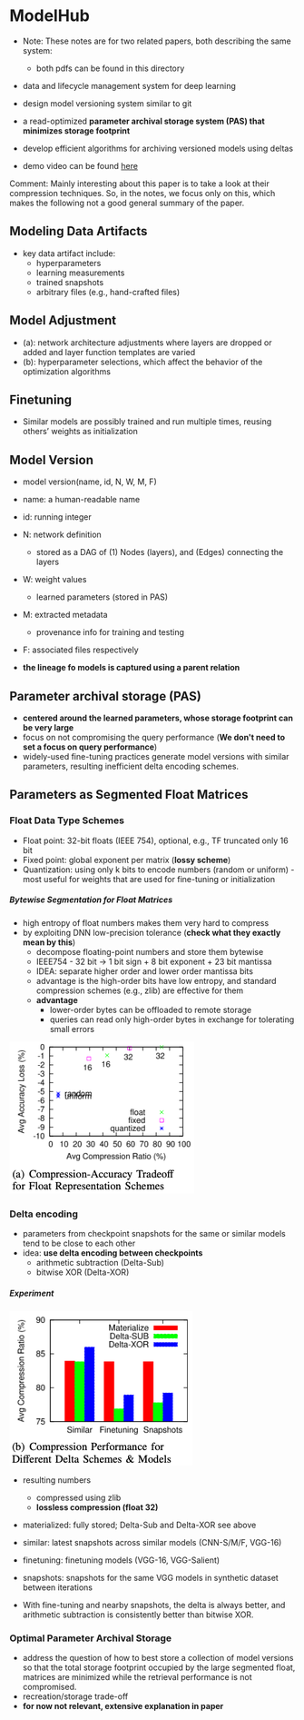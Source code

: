 # ModelHub

- Note: These notes are for two related papers, both describing the same system: 
    - both pdfs can be found in this directory

- data and lifecycle management system for deep learning
- design model versioning system similar to git 
- a read-optimized **parameter archival storage system (PAS) that minimizes storage footprint**
- develop efficient algorithms for archiving versioned models using deltas
- demo video can be found [here](https://www.youtube.com/watch?v=4JVehm5Ohg4&feature=youtu.be)

Comment: Mainly interesting about this paper is to take a look at their compression techniques.
So, in the notes, we focus only on this, which makes the following not a good general summary of the paper. 

## Modeling Data Artifacts 
- key data artifact include: 
    - hyperparameters
    - learning measurements 
    - trained snapshots
    - arbitrary files (e.g., hand-crafted files)   

## Model Adjustment
- (a): network architecture adjustments where layers are dropped or added and layer function templates are varied
- (b): hyperparameter selections, which affect the behavior of the optimization algorithms

## Finetuning 
- Similar models are possibly trained and run multiple times, reusing others’ weights as initialization

## Model Version 
- model version(name, id, N, W, M, F)
- name: a human-readable name 
- id: running integer
- N: network definition
    - stored as a DAG of (1) Nodes (layers), and (Edges) connecting the layers
- W: weight values
    - learned parameters (stored in PAS)
- M: extracted metadata
    - provenance info for training and testing
- F: associated files respectively

- **the lineage fo models is captured using a parent relation**

## Parameter archival storage (PAS)
- **centered around the learned parameters, whose storage footprint can be very large**
- focus on not compromising the query performance (**We don't need to set a focus on query performance**)
- widely-used fine-tuning practices generate model versions with similar parameters, resulting
inefficient delta encoding schemes.

## Parameters as Segmented Float Matrices 
### Float Data Type Schemes
- Float point: 32-bit floats (IEEE 754), optional, e.g., TF truncated only 16 bit
- Fixed point: global exponent per matrix (**lossy scheme**)
- Quantization: using only k bits to encode numbers (random or uniform) - most useful for weights that are used for 
fine-tuning or initialization

#####  Bytewise Segmentation for Float Matrices
- high entropy of float numbers makes them very hard to compress
- by exploiting DNN low-precision tolerance (**check what they exactly mean by this**)
    - decompose floating-point numbers and store them bytewise
    - IEEE754 - 32 bit -> 1 bit sign + 8 bit exponent + 23 bit mantissa
    - IDEA: separate higher order and lower order mantissa bits 
    - advantage is the high-order bits have low entropy, and standard compression schemes (e.g., zlib) are effective for
     them
    - **advantage**
        - lower-order bytes can be offloaded to remote storage
        - queries can read only high-order bytes in exchange for tolerating small errors
        
![alt compression-accuracy](./images/compression-accuracy.png "compression-accuracy")
        
### Delta encoding
- parameters from checkpoint snapshots for the same or similar models tend to be close to each other
- idea: **use delta encoding between checkpoints**
    - arithmetic subtraction (Delta-Sub)
    - bitwise XOR (Delta-XOR)
    
##### Experiment
![alt compression-performance](./images/compression-performance.png "compression-performance")

- resulting numbers
    - compressed using zlib
    - **lossless compression (float 32)**

- materialized: fully stored; Delta-Sub and Delta-XOR see above

- similar: latest snapshots across similar models (CNN-S/M/F, VGG-16)
- finetuning: finetuning models (VGG-16, VGG-Salient)
- snapshots: snapshots for the same VGG models in synthetic dataset between iterations
- With fine-tuning and nearby snapshots, the delta is always better, and arithmetic subtraction is consistently better
 than bitwise XOR.

    
### Optimal Parameter Archival Storage 
- address the question of how to best store a collection of model versions so that the total storage footprint occupied
 by the large segmented float, matrices are minimized while the retrieval performance is not compromised.
- recreation/storage trade-off 
- **for now not relevant, extensive explanation in paper**

